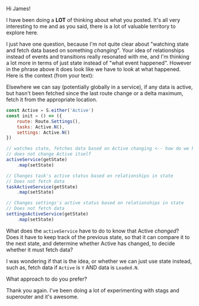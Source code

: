 Hi James!

I have been doing a **LOT** of thinking about what you posted. It's all very interesting to me and as you said, there is a lot of valuable territory to explore here.

I just have one question, because I'm not quite clear about "watching state and fetch data based on something _changing_". Your idea of relationships instead of events and transitions really resonated with me, and I'm thinking a lot more in terms of just state instead of "what event happened". However in the phrase above it does look like we have to look at what happened. Here is the context (from your text):

Elsewhere we can say (potentially globally in a service), if any data is active, but hasn't been fetched since the last route change or a delta maximum, fetch it from the appropriate location.

```javascript
const Active = S.either('Active')
const init = () => ({
    route: Route.Settings(),
    tasks: Active.N(),
    settings: Active.N()
})

// watches state, fetches data based on Active changing <-- how do we know Active changed?
// does not change Active itself
activeService(getState)
    .map(setState)

// Changes task's active status based on relationships in state
// Does not fetch data
taskActiveService(getState)
    .map(setState)

// Changes settings's active status based on relationships in state
// Does not fetch data
settingsActiveService(getState)
    .map(setState)
```

What does the `activeService` have to do to know that Active _changed_? Does it have to keep track of the previous state, so that it can compare it to the next state, and determine whether Active has changed, to decide whether it must fetch data?

I was wondering if that is the idea, or whether we can just use state instead, such as, fetch data if `Active` is `Y` AND data is `Loaded.N`.

What approach to do you prefer?

Thank you again. I've been doing a lot of experimenting with stags and superouter and it's awesome.

